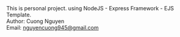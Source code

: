 <div>This is personal project. using NodeJS - Express Framework - EJS Template.</div>
<div>Author: Cuong Nguyen</div>
<div>Email: <a href="mailto:nguyencuong945@gmail.com">nguyencuong945@gmail.com</a></div>